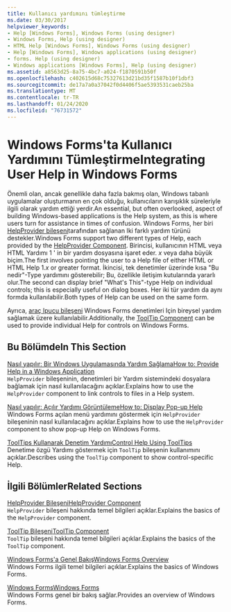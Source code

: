 ```yaml
---
title: Kullanıcı yardımını tümleştirme
ms.date: 03/30/2017
helpviewer_keywords:
- Help [Windows Forms], Windows Forms (using designer)
- Windows Forms, Help (using designer)
- HTML Help [Windows Forms], Windows Forms (using designer)
- Help [Windows Forms], Windows applications (using designer)
- forms. Help (using designer)
- Windows applications [Windows Forms], Help (using designer)
ms.assetid: a8563d25-8a75-4bc7-a024-f1870591b50f
ms.openlocfilehash: c402615d68c75327613d21bd35f1587b10f1dbf3
ms.sourcegitcommit: de17a7a0a37042f0d4406f5ae5393531caeb25ba
ms.translationtype: MT
ms.contentlocale: tr-TR
ms.lasthandoff: 01/24/2020
ms.locfileid: "76731572"
---
```

# <a name="integrating-user-help-in-windows-forms"></a><span data-ttu-id="16d87-102">Windows Forms'ta Kullanıcı Yardımını Tümleştirme</span><span class="sxs-lookup"><span data-stu-id="16d87-102">Integrating User Help in Windows Forms</span></span>
<span data-ttu-id="16d87-103">Önemli olan, ancak genellikle daha fazla bakmış olan, Windows tabanlı uygulamalar oluşturmanın en çok olduğu, kullanıcıların karışıklık süreleriyle ilgili olarak yardım ettiği yerdir.</span><span class="sxs-lookup"><span data-stu-id="16d87-103">An essential, but often overlooked, aspect of building Windows-based applications is the Help system, as this is where users turn for assistance in times of confusion.</span></span> <span data-ttu-id="16d87-104">Windows Forms, her biri [HelpProvider bileşeni](../controls/helpprovider-component-windows-forms.md)tarafından sağlanan Iki farklı yardım türünü destekler.</span><span class="sxs-lookup"><span data-stu-id="16d87-104">Windows Forms support two different types of Help, each provided by the [HelpProvider Component](../controls/helpprovider-component-windows-forms.md).</span></span> <span data-ttu-id="16d87-105">Birincisi, kullanıcının HTML veya HTML Yardımı 1 ' in bir yardım dosyasına işaret eder. *x* veya daha büyük biçim.</span><span class="sxs-lookup"><span data-stu-id="16d87-105">The first involves pointing the user to a Help file of either HTML or HTML Help 1.*x* or greater format.</span></span> <span data-ttu-id="16d87-106">İkincisi, tek denetimler üzerinde kısa "Bu nedir"-Type yardımını gösterebilir; Bu, özellikle iletişim kutularında yararlı olur.</span><span class="sxs-lookup"><span data-stu-id="16d87-106">The second can display brief "What's This"-type Help on individual controls; this is especially useful on dialog boxes.</span></span> <span data-ttu-id="16d87-107">Her iki tür yardım da aynı formda kullanılabilir.</span><span class="sxs-lookup"><span data-stu-id="16d87-107">Both types of Help can be used on the same form.</span></span>  
  
 <span data-ttu-id="16d87-108">Ayrıca, [araç Ipucu bileşeni](../controls/tooltip-component-windows-forms.md) Windows Forms denetimleri Için bireysel yardım sağlamak üzere kullanılabilir.</span><span class="sxs-lookup"><span data-stu-id="16d87-108">Additionally, the [ToolTip Component](../controls/tooltip-component-windows-forms.md) can be used to provide individual Help for controls on Windows Forms.</span></span>  
  
## <a name="in-this-section"></a><span data-ttu-id="16d87-109">Bu Bölümde</span><span class="sxs-lookup"><span data-stu-id="16d87-109">In This Section</span></span>  
 [<span data-ttu-id="16d87-110">Nasıl yapılır: Bir Windows Uygulamasında Yardım Sağlama</span><span class="sxs-lookup"><span data-stu-id="16d87-110">How to: Provide Help in a Windows Application</span></span>](how-to-provide-help-in-a-windows-application.md)  
 <span data-ttu-id="16d87-111">`HelpProvider` bileşeninin, denetimleri bir Yardım sistemindeki dosyalara bağlamak için nasıl kullanılacağını açıklar.</span><span class="sxs-lookup"><span data-stu-id="16d87-111">Explains how to use the `HelpProvider` component to link controls to files in a Help system.</span></span>  
  
 [<span data-ttu-id="16d87-112">Nasıl yapılır: Açılır Yardımı Görüntüleme</span><span class="sxs-lookup"><span data-stu-id="16d87-112">How to: Display Pop-up Help</span></span>](how-to-display-pop-up-help.md)  
 <span data-ttu-id="16d87-113">Windows Forms açılan menü yardımını göstermek için `HelpProvider` bileşeninin nasıl kullanılacağını açıklar.</span><span class="sxs-lookup"><span data-stu-id="16d87-113">Explains how to use the `HelpProvider` component to show pop-up Help on Windows Forms.</span></span>  
  
 [<span data-ttu-id="16d87-114">ToolTips Kullanarak Denetim Yardımı</span><span class="sxs-lookup"><span data-stu-id="16d87-114">Control Help Using ToolTips</span></span>](control-help-using-tooltips.md)  
 <span data-ttu-id="16d87-115">Denetime özgü Yardımı göstermek için `ToolTip` bileşenin kullanımını açıklar.</span><span class="sxs-lookup"><span data-stu-id="16d87-115">Describes using the `ToolTip` component to show control-specific Help.</span></span>  
  
## <a name="related-sections"></a><span data-ttu-id="16d87-116">İlgili Bölümler</span><span class="sxs-lookup"><span data-stu-id="16d87-116">Related Sections</span></span>  
 [<span data-ttu-id="16d87-117">HelpProvider Bileşeni</span><span class="sxs-lookup"><span data-stu-id="16d87-117">HelpProvider Component</span></span>](../controls/helpprovider-component-windows-forms.md)  
 <span data-ttu-id="16d87-118">`HelpProvider` bileşeni hakkında temel bilgileri açıklar.</span><span class="sxs-lookup"><span data-stu-id="16d87-118">Explains the basics of the `HelpProvider` component.</span></span>  
  
 [<span data-ttu-id="16d87-119">ToolTip Bileşeni</span><span class="sxs-lookup"><span data-stu-id="16d87-119">ToolTip Component</span></span>](../controls/tooltip-component-windows-forms.md)  
 <span data-ttu-id="16d87-120">`ToolTip` bileşeni hakkında temel bilgileri açıklar.</span><span class="sxs-lookup"><span data-stu-id="16d87-120">Explains the basics of the `ToolTip` component.</span></span>  
  
 [<span data-ttu-id="16d87-121">Windows Forms'a Genel Bakış</span><span class="sxs-lookup"><span data-stu-id="16d87-121">Windows Forms Overview</span></span>](../windows-forms-overview.md)  
 <span data-ttu-id="16d87-122">Windows Forms ilgili temel bilgileri açıklar.</span><span class="sxs-lookup"><span data-stu-id="16d87-122">Explains the basics of Windows Forms.</span></span>  
  
 [<span data-ttu-id="16d87-123">Windows Forms</span><span class="sxs-lookup"><span data-stu-id="16d87-123">Windows Forms</span></span>](../index.md)  
 <span data-ttu-id="16d87-124">Windows Forms genel bir bakış sağlar.</span><span class="sxs-lookup"><span data-stu-id="16d87-124">Provides an overview of Windows Forms.</span></span>
